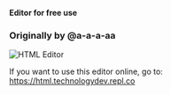 **Editor for free use**

### Originally by @a-a-a-aa

![HTML Editor](https://github.com/TechDudie/Online-HTML-Editor/blob/master/screenshot.jpg)

If you want to use this editor online, go to: https://html.technologydev.repl.co
